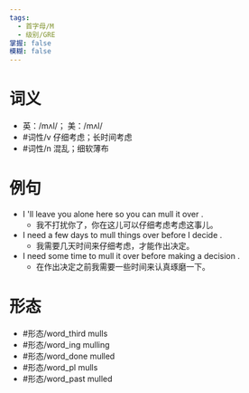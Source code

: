 ```yaml
---
tags:
  - 首字母/M
  - 级别/GRE
掌握: false
模糊: false
---
```

# 词义
- 英：/mʌl/； 美：/mʌl/
- #词性/v  仔细考虑；长时间考虑
- #词性/n  混乱；细软薄布
# 例句
- I 'll leave you alone here so you can mull it over .
	- 我不打扰你了，你在这儿可以仔细考虑考虑这事儿。
- I need a few days to mull things over before I decide .
	- 我需要几天时间来仔细考虑，才能作出决定。
- I need some time to mull it over before making a decision .
	- 在作出决定之前我需要一些时间来认真琢磨一下。
# 形态
- #形态/word_third mulls
- #形态/word_ing mulling
- #形态/word_done mulled
- #形态/word_pl mulls
- #形态/word_past mulled
